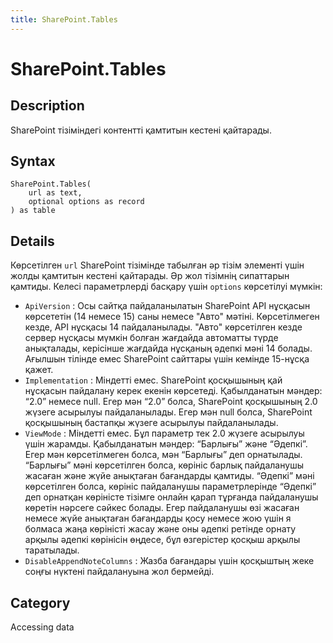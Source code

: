 ```yaml
---
title: SharePoint.Tables
---
```


# SharePoint.Tables


## Description

SharePoint тізіміндегі контентті қамтитын кестені қайтарады.


## Syntax

```powerquery
SharePoint.Tables(
    url as text,
    optional options as record
) as table
```


## Details

Көрсетілген <code>url</code> SharePoint тізімінде табылған әр тізім элементі үшін жолды қамтитын кестені қайтарады. Әр жол тізімнің сипаттарын қамтиды. Келесі параметрлерді басқару үшін <code>options</code> көрсетілуі мүмкін:    <ul><li><code>ApiVersion</code> : Осы сайтқа пайдаланылатын SharePoint API нұсқасын көрсететін (14 немесе 15) саны немесе &quot;Авто&quot; мәтіні. Көрсетілмеген кезде, API нұсқасы 14 пайдаланылады. &quot;Авто&quot; көрсетілген кезде сервер нұсқасы мүмкін болған жағдайда автоматты түрде анықталады, керісінше жағдайда нұсқаның әдепкі мәні 14 болады. Ағылшын тілінде емес SharePoint сайттары үшін кемінде 15-нұсқа қажет.</li><li><code>Implementation</code> : Міндетті емес. SharePoint қосқышының қай нұсқасын пайдалану керек екенін көрсетеді. Қабылданатын мәндер: “2.0” немесе null. Егер мән “2.0” болса, SharePoint қосқышының 2.0 жүзеге асырылуы пайдаланылады. Егер мән null болса, SharePoint қосқышының бастапқы жүзеге асырылуы пайдаланылады.</li><li><code>ViewMode</code> : Міндетті емес. Бұл параметр тек 2.0 жүзеге асырылуы үшін жарамды. Қабылданатын мәндер: “Барлығы” және “Әдепкі”. Егер мән көрсетілмеген болса, мән “Барлығы” деп орнатылады. “Барлығы” мәні көрсетілген болса, көрініс барлық пайдаланушы жасаған және жүйе анықтаған бағандарды қамтиды. “Әдепкі” мәні көрсетілген болса, көрініс пайдаланушы параметрлерінде “Әдепкі” деп орнатқан көріністе тізімге онлайн қарап тұрғанда пайдаланушы көретін нәрсеге сәйкес болады. Егер пайдаланушы өзі жасаған немесе жүйе анықтаған бағандарды қосу немесе жою үшін я болмаса жаңа көріністі жасау және оны әдепкі ретінде орнату арқылы әдепкі көрінісін өңдесе, бұл өзгерістер қосқыш арқылы таратылады.</li><li><code>DisableAppendNoteColumns</code> : Жазба бағандары үшін қосқыштың жеке соңғы нүктені пайдалануына жол бермейді.</li></ul>    



## Category
Accessing data
